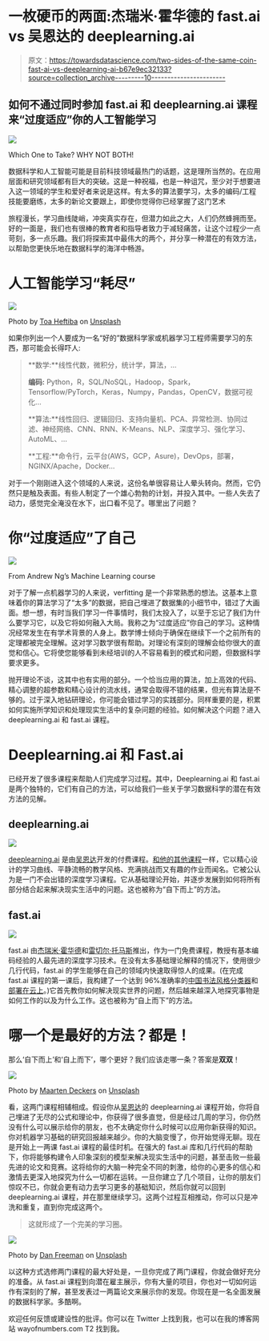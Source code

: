# 一枚硬币的两面:杰瑞米·霍华德的 fast.ai vs 吴恩达的 deeplearning.ai

> 原文：<https://towardsdatascience.com/two-sides-of-the-same-coin-fast-ai-vs-deeplearning-ai-b67e9ec32133?source=collection_archive---------10----------------------->

## 如何不通过同时参加 fast.ai 和 deeplearning.ai 课程来“过度适应”你的人工智能学习

![](img/3f143940a8613830835c6717522ac967.png)

Which One to Take? WHY NOT BOTH!

数据科学和人工智能可能是目前科技领域最热门的话题，这是理所当然的。在应用层面和研究领域都有巨大的突破。这是一种祝福，也是一种诅咒，至少对于想要进入这一领域的学生和爱好者来说是这样。有太多的算法要学习，太多的编码/工程技能要磨练，太多的新论文要跟上，即使你觉得你已经掌握了这门艺术

旅程漫长，学习曲线陡峭，冲突真实存在，但潜力如此之大，人们仍然蜂拥而至。好的一面是，我们也有很棒的教育者和指导者致力于减轻痛苦，让这个过程少一点苛刻，多一点乐趣。我们将探索其中最伟大的两个，并分享一种潜在的有效方法，以帮助您更快乐地在数据科学的海洋中畅游。

# 人工智能学习“耗尽”

![](img/e86f403dbd7e563b45212b79b5a95b52.png)

Photo by [Toa Heftiba](https://unsplash.com/@heftiba?utm_source=medium&utm_medium=referral) on [Unsplash](https://unsplash.com?utm_source=medium&utm_medium=referral)

如果你列出一个人要成为一名“好的”数据科学家或机器学习工程师需要学习的东西，那可能会长得吓人:

> **数学:**线性代数，微积分，统计学，算法，…
> 
> **编码:** Python，R，SQL/NoSQL，Hadoop，Spark，Tensorflow/PyTorch，Keras，Numpy，Pandas，OpenCV，数据可视化…
> 
> **算法:**线性回归、逻辑回归、支持向量机、PCA、异常检测、协同过滤、神经网络、CNN、RNN、K-Means、NLP、深度学习、强化学习、AutoML、…
> 
> **工程:**命令行，云平台(AWS，GCP，Asure)，DevOps，部署，NGINX/Apache，Docker…

对于一个刚刚进入这个领域的人来说，这份名单很容易让人晕头转向。然而，它仍然只是触及表面。有些人制定了一个雄心勃勃的计划，并投入其中。一些人失去了动力，感觉完全淹没在水下，出口看不见了。哪里出了问题？

# 你“过度适应”了自己

![](img/9d9e4e52448dc7f8b4d1feee17566d7a.png)

From Andrew Ng’s Machine Learning course

对于了解一点机器学习的人来说，verfitting 是一个非常熟悉的想法。这基本上意味着你的算法学习了“太多”的数据，把自己埋进了数据集的小细节中，错过了大画面。想一想，有时当我们学习一件事情时，我们太投入了，以至于忘记了我们为什么要学习它，以及它将如何融入大局。我称之为“过度适应”你自己的学习。这种情况经常发生在有学术背景的人身上。数学博士倾向于确保在继续下一个之前所有的定理都被完全理解。这对学习数学很有帮助。对理论有深刻的理解会给你很大的直觉和信心。它将使您能够看到未经培训的人不容易看到的模式和问题，但数据科学要求更多。

抛开理论不谈，这其中也有实用的部分。一个恰当应用的算法，加上高效的代码、精心调整的超参数和精心设计的流水线，通常会取得不错的结果，但光有算法是不够的。过于深入地钻研理论，你可能会错过学习的实践部分。同样重要的是，积累如何实施所学知识和处理现实生活中的复杂问题的经验。如何解决这个问题？进入 deeplearning.ai 和 fast.ai 课程。

# Deeplearning.ai 和 Fast.ai

已经开发了很多课程来帮助人们完成学习过程。其中，Deeplearning.ai 和 fast.ai 是两个独特的，它们有自己的方法，可以给我们一些关于学习数据科学的潜在有效方法的见解。

## deeplearning.ai

![](img/ebb2033dc9d33bd9bfd2e8cb4512e31d.png)

[deeplearning.ai](https://www.deeplearning.ai/) 是由[吴恩达](https://medium.com/u/592ce2a67248?source=post_page-----b67e9ec32133--------------------------------)开发的付费课程。[和他的其他课程](https://medium.com/datadriveninvestor/thoughts-on-andrew-ngs-machine-learning-course-7724df76320f)一样，它以精心设计的学习曲线、平静流畅的教学风格、充满挑战而又有趣的作业而闻名。它被公认为是一门不会出错的深度学习课程。它从基础理论开始，并逐步发展到如何将所有部分结合起来解决现实生活中的问题。这也被称为“自下而上”的方法。

## fast.ai

![](img/dec1500d85cd6328459f71cb4ff50ead.png)

fast.ai 由[杰瑞米·霍华德](https://medium.com/u/34ab754f8c5e?source=post_page-----b67e9ec32133--------------------------------)和[雷切尔·托马斯](https://medium.com/u/ee56d0bac1b7?source=post_page-----b67e9ec32133--------------------------------)推出，作为一门免费课程，教授有基本编码经验的人最先进的深度学习技术。在没有太多基础理论解释的情况下，使用很少几行代码，fast.ai 的学生能够在自己的领域内快速取得惊人的成果。(在完成 fast.ai 课程的第一课后，我构建了一个达到 96%准确率的[中国书法风格分类器](https://medium.com/datadriveninvestor/deep-learning-models-by-fast-ai-library-c1cccc13e2b3)和[部署在云上](/how-to-deploy-your-machine-learning-web-app-to-digital-ocean-64bd19ce15e2)。)它首先教你如何解决现实世界的问题，然后越来越深入地探究事物是如何工作的以及为什么工作。这也被称为“自上而下”的方法。

# 哪一个是最好的方法？都是！

那么‘自下而上’和‘自上而下’，哪个更好？我们应该走哪一条？答案是**双双**！

![](img/c9898515d102908bb9ac715e2889abc4.png)

Photo by [Maarten Deckers](https://unsplash.com/@maartendeckers?utm_source=medium&utm_medium=referral) on [Unsplash](https://unsplash.com?utm_source=medium&utm_medium=referral)

看，这两门课程相辅相成。假设你从[吴恩达](https://medium.com/u/592ce2a67248?source=post_page-----b67e9ec32133--------------------------------)的 deeplearning.ai 课程开始，你将自己埋进了无尽的公式和理论中，你获得了很多直觉，但是经过几周的学习，你仍然没有什么可以展示给你的朋友，也不太确定你什么时候可以应用你新获得的知识。你对机器学习基础的研究回报越来越少。你的大脑变慢了，你开始觉得无聊。现在是开始上一两课 fast.ai 课程的最佳时机。在强大的 fast.ai 库和几行代码的帮助下，你将能够构建令人印象深刻的模型来解决现实生活中的问题，甚至击败一些最先进的论文和竞赛。这将给你的大脑一种完全不同的刺激，给你的心更多的信心和激情去更深入地探究为什么一切都在运转。一旦你建立了几个项目，让你的朋友们惊叹不已，你就会更有动力去学习更多的基础知识，然后你就可以回到 deeplearning.ai 课程，并在那里继续学习。这两个过程互相推动，你可以只是冲洗和重复，直到你完成这两个。

> 这就形成了一个完美的学习圈。

![](img/e075f8da0dc2118366f4cd0ef301d382.png)

Photo by [Dan Freeman](https://unsplash.com/@danfreemanphoto?utm_source=medium&utm_medium=referral) on [Unsplash](https://unsplash.com?utm_source=medium&utm_medium=referral)

以这种方式选修两门课程的最大好处是，一旦你完成了两门课程，你就会做好充分的准备。从 fast.ai 课程到向潜在雇主展示，你有大量的项目，你也对一切如何运作有深刻的了解，甚至发表过一两篇论文来展示你的发现。你现在是一名全面发展的数据科学家。多酷啊。

欢迎任何反馈或建设性的批评。你可以在 Twitter 上找到我，也可以在我的博客网站 wayofnumbers.com T2 找到我。